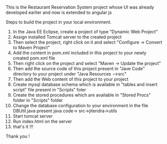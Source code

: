 This is the Restaurant Reservation System project whose UI was already developed earlier and now is extended to angular js

Steps to build the project in your local environment.

1) In the Java EE Eclipse, create a project of type "Dynamic Web Project"
2) Assign installed Tomcat server to the created project
3) Then select the project, right click on it and select "Configure -> Convert to Maven Project"
4) Add the content in pom.xml included in this project to your newly created pom.xml file
5) Then right click on the project and select "Maven -> Update the project"
6) Then add the source code of this project present in "Jave Code" directory to your project under "Java Resources -->src"
7) Then add the Web content of this project to your project
8) Create mysql database schema which is available in  "tables and insert script" file present in "Scripts" foler
9) Create the stored procedures which are available in  "Stored Procs" folder in "Scripts" folder
10) Change the database configuration to your environment in the file DBUtil.java present java code-> src->jitendra->utils
11) Start tomcat server
12) Run index.html on the server
13) that's it !!!

Thank you !
